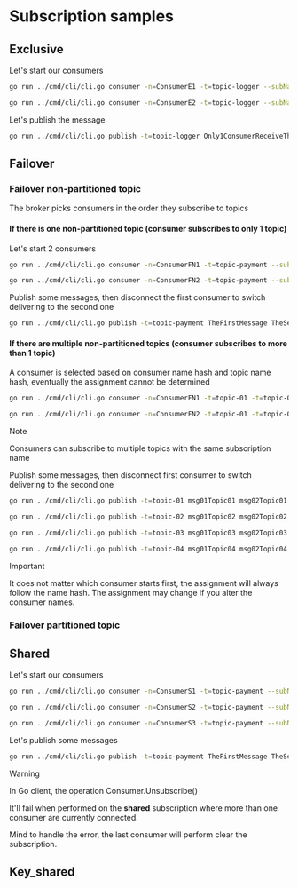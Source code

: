 # Subscription samples

## Exclusive

Let's start our consumers
```bash
go run ../cmd/cli/cli.go consumer -n=ConsumerE1 -t=topic-logger --subName=logcollector --subType=exclusive
```

```bash
go run ../cmd/cli/cli.go consumer -n=ConsumerE2 -t=topic-logger --subName=logcollector --subType=exclusive
```

Let's publish the message

```bash
go run ../cmd/cli/cli.go publish -t=topic-logger Only1ConsumerReceiveThisMsg
```

## Failover

### Failover non-partitioned topic

The broker picks consumers in the order they subscribe to topics

#### If there is one non-partitioned topic (consumer subscribes to only 1 topic)

Let's start 2 consumers

```bash
go run ../cmd/cli/cli.go consumer -n=ConsumerFN1 -t=topic-payment --subName=reconciliation --subType=failover
```

```bash
go run ../cmd/cli/cli.go consumer -n=ConsumerFN2 -t=topic-payment --subName=reconciliation --subType=failover
```

Publish some messages, then disconnect the first consumer to switch delivering to the second one

```bash
go run ../cmd/cli/cli.go publish -t=topic-payment TheFirstMessage TheSecondOne TheThirdOne AndTheLast
```

#### If there are multiple non-partitioned topics (consumer subscribes to more than 1 topic)

A consumer is selected based on consumer name hash and topic name hash, eventually the 
assignment cannot be determined

```bash
go run ../cmd/cli/cli.go consumer -n=ConsumerFN1 -t=topic-01 -t=topic-02 -t=topic-03 -t=topic-04 --subName=checking --subType=failover
```

```bash
go run ../cmd/cli/cli.go consumer -n=ConsumerFN2 -t=topic-01 -t=topic-02 -t=topic-03 -t=topic-04 --subName=checking --subType=failover
```

> [!NOTE]
> 
> Consumers can subscribe to multiple topics with the same subscription name

Publish some messages, then disconnect first consumer to switch delivering to the second one

```bash
go run ../cmd/cli/cli.go publish -t=topic-01 msg01Topic01 msg02Topic01 msg03Topic01
```

```bash
go run ../cmd/cli/cli.go publish -t=topic-02 msg01Topic02 msg02Topic02 msg03Topic02
```

```bash
go run ../cmd/cli/cli.go publish -t=topic-03 msg01Topic03 msg02Topic03 msg03Topic03
```

```bash
go run ../cmd/cli/cli.go publish -t=topic-04 msg01Topic04 msg02Topic04 msg03Topic04
```

> [!IMPORTANT]
>
> It does not matter which consumer starts first, the assignment will always follow the name hash.
> The assignment may change if you alter the consumer names.

### Failover partitioned topic

## Shared

Let's start our consumers

```bash
go run ../cmd/cli/cli.go consumer -n=ConsumerS1 -t=topic-payment --subName=reconciliation --subType=shared
```

```bash
go run ../cmd/cli/cli.go consumer -n=ConsumerS2 -t=topic-payment --subName=reconciliation --subType=shared
```

```bash
go run ../cmd/cli/cli.go consumer -n=ConsumerS3 -t=topic-payment --subName=reconciliation --subType=shared
```

Let's publish some messages

```bash
go run ../cmd/cli/cli.go publish -t=topic-payment TheFirstMessage TheSecondOne TheThirdOne AndTheLast
```

> [!WARNING]
> 
> In Go client, the operation Consumer.Unsubscribe() 
> 
> It'll fail when performed on the **shared** subscription
> where more than one consumer are currently connected. 
> 
> Mind to handle the error, the last consumer will perform clear the subscription.

## Key_shared

